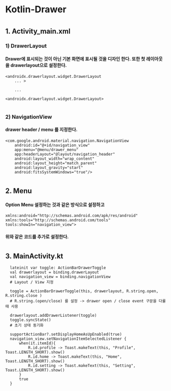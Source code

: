 # Kotlin-Drawer
#  
## 1. Activity_main.xml
### 1) DrawerLayout
#### Drawer에 표시되는 것이 아닌 기본 화면에 표시될 것을 디자인 한다. 또한 첫 레이아웃을 drawerlayout으로 설정한다.
    <androidx.drawerlayout.widget.DrawerLayout
        ... >

        ...

    <androidx.drawerlayout.widget.DrawerLayout>

#  
### 2) NavigationView
#### drawer header / menu 를 지정한다.
    <com.google.android.material.navigation.NavigationView
        android:id="@+id/navigation_view"
        app:menu="@menu/drawer_menu"
        app:headerLayout="@layout/navigation_header"
        android:layout_width="wrap_content"
        android:layout_height="match_parent"
        android:layout_gravity="start"
        android:fitsSystemWindows="true"/>

#  
#  
## 2. Menu
#### Option Menu 설정하는 것과 같은 방식으로 설정하고 
    xmlns:android="http://schemas.android.com/apk/res/android"
    xmlns:tools="http://schemas.android.com/tools"
    tools:showIn="navigation_view">
#### 위와 같은 코드를 추가로 설정한다.
#  
#  

## 3. MainActivity.kt
      lateinit var toggle: ActionBarDrawerToggle
      val drawerlayout = binding.drawerLayout
      val navigation_view = binding.navigationView
      # Layout / View 지정
      
      toggle = ActionBarDrawerToggle(this, drawerlayout, R.string.open, R.string.close )
      # R.string.(open/close) 를 설정 -> drawer open / close event 구문을 다룰 때 사용
      
      drawerlayout.addDrawerListener(toggle)
      toggle.syncState()
      # 초기 상태 동기화

      supportActionBar?.setDisplayHomeAsUpEnabled(true)
      navigation_view.setNavigationItemSelectedListener {
          when(it.itemId){
              R.id.profile -> Toast.makeText(this, "Profile", Toast.LENGTH_SHORT).show()
              R.id.home -> Toast.makeText(this, "Home", Toast.LENGTH_SHORT).show()
              R.id.setting -> Toast.makeText(this, "Setting", Toast.LENGTH_SHORT).show()
          }
          true
      }
